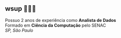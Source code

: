 ## wsup 🦹🏽‍♀️

Possuo 2 anos de experiência como **Analista de Dados**<br>
Formado em **Ciência da Computação** pelo SENAC<br>
*SP, São Paulo*<br>



<!--
**richardsantino/richardsantino** is a ✨ _special_ ✨ repository because its `README.md` (this file) appears on your GitHub profile.

Here are some ideas to get you started:

- 🔭 I’m currently working on ...
- 🌱 I’m currently learning ...
- 👯 I’m looking to collaborate on ...
- 🤔 I’m looking for help with ...
- 💬 Ask me about ...
- 📫 How to reach me: ...
- 😄 Pronouns: ...
- ⚡ Fun fact: ...
-->
